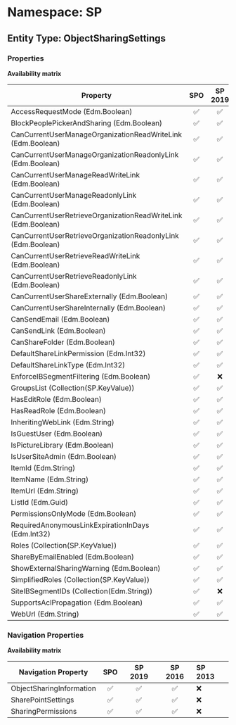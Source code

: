 # Namespace: SP

## Entity Type: ObjectSharingSettings

### Properties

**Availability matrix**

Property | SPO | SP 2019 | SP 2016 | SP 2013
----------|:---:|:-------:|:-------:|:-------
AccessRequestMode (Edm.Boolean) | ✅ | ✅ | ✅ | ❌
BlockPeoplePickerAndSharing (Edm.Boolean) | ✅ | ✅ | ❌ | ❌
CanCurrentUserManageOrganizationReadWriteLink (Edm.Boolean) | ✅ | ✅ | ✅ | ❌
CanCurrentUserManageOrganizationReadonlyLink (Edm.Boolean) | ✅ | ✅ | ✅ | ❌
CanCurrentUserManageReadWriteLink (Edm.Boolean) | ✅ | ✅ | ✅ | ❌
CanCurrentUserManageReadonlyLink (Edm.Boolean) | ✅ | ✅ | ✅ | ❌
CanCurrentUserRetrieveOrganizationReadWriteLink (Edm.Boolean) | ✅ | ✅ | ✅ | ❌
CanCurrentUserRetrieveOrganizationReadonlyLink (Edm.Boolean) | ✅ | ✅ | ✅ | ❌
CanCurrentUserRetrieveReadWriteLink (Edm.Boolean) | ✅ | ✅ | ✅ | ❌
CanCurrentUserRetrieveReadonlyLink (Edm.Boolean) | ✅ | ✅ | ✅ | ❌
CanCurrentUserShareExternally (Edm.Boolean) | ✅ | ✅ | ✅ | ❌
CanCurrentUserShareInternally (Edm.Boolean) | ✅ | ✅ | ✅ | ❌
CanSendEmail (Edm.Boolean) | ✅ | ✅ | ✅ | ❌
CanSendLink (Edm.Boolean) | ✅ | ✅ | ✅ | ❌
CanShareFolder (Edm.Boolean) | ✅ | ✅ | ✅ | ❌
DefaultShareLinkPermission (Edm.Int32) | ✅ | ✅ | ❌ | ❌
DefaultShareLinkType (Edm.Int32) | ✅ | ✅ | ❌ | ❌
EnforceIBSegmentFiltering (Edm.Boolean) | ✅ | ❌ | ❌ | ❌
GroupsList (Collection(SP.KeyValue)) | ✅ | ✅ | ✅ | ❌
HasEditRole (Edm.Boolean) | ✅ | ✅ | ✅ | ❌
HasReadRole (Edm.Boolean) | ✅ | ✅ | ✅ | ❌
InheritingWebLink (Edm.String) | ✅ | ✅ | ✅ | ❌
IsGuestUser (Edm.Boolean) | ✅ | ✅ | ✅ | ❌
IsPictureLibrary (Edm.Boolean) | ✅ | ✅ | ✅ | ❌
IsUserSiteAdmin (Edm.Boolean) | ✅ | ✅ | ✅ | ❌
ItemId (Edm.String) | ✅ | ✅ | ✅ | ❌
ItemName (Edm.String) | ✅ | ✅ | ✅ | ❌
ItemUrl (Edm.String) | ✅ | ✅ | ✅ | ❌
ListId (Edm.Guid) | ✅ | ✅ | ✅ | ❌
PermissionsOnlyMode (Edm.Boolean) | ✅ | ✅ | ✅ | ❌
RequiredAnonymousLinkExpirationInDays (Edm.Int32) | ✅ | ✅ | ❌ | ❌
Roles (Collection(SP.KeyValue)) | ✅ | ✅ | ✅ | ❌
ShareByEmailEnabled (Edm.Boolean) | ✅ | ✅ | ✅ | ❌
ShowExternalSharingWarning (Edm.Boolean) | ✅ | ✅ | ✅ | ❌
SimplifiedRoles (Collection(SP.KeyValue)) | ✅ | ✅ | ✅ | ❌
SiteIBSegmentIDs (Collection(Edm.String)) | ✅ | ❌ | ❌ | ❌
SupportsAclPropagation (Edm.Boolean) | ✅ | ✅ | ✅ | ❌
WebUrl (Edm.String) | ✅ | ✅ | ✅ | ❌

### Navigation Properties

**Availability matrix**

Navigation Property | SPO | SP 2019 | SP 2016 | SP 2013
----------|:---:|:-------:|:-------:|:-------
ObjectSharingInformation | ✅ | ✅ | ✅ | ❌
SharePointSettings | ✅ | ✅ | ✅ | ❌
SharingPermissions | ✅ | ✅ | ✅ | ❌
